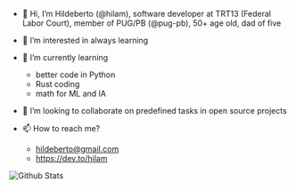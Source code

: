 - 👋 Hi, I’m Hildeberto (@hilam), software developer at TRT13 (Federal Labor Court), member of PUG/PB (@pug-pb), 50+ age old, dad of five

- 👀 I’m interested in always learning

- 🌱 I’m currently learning 
  * better code in Python
  * Rust coding
  * math for ML and IA

- 💞️ I’m looking to collaborate on predefined tasks in open source projects

- 📫 How to reach me? 
  * hildeberto@gmail.com
  * https://dev.to/hilam


<img align="left" alt="Github Stats" src="https://github-readme-stats.vercel.app/api?username=hilam&show_icons=true&hide_border=true" />

<!---
hilam/hilam is a ✨ special ✨ repository because its `README.md` (this file) appears on your GitHub profile.
You can click the Preview link to take a look at your changes.
--->
